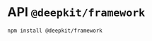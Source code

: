 # API `@deepkit/framework`

```shell
npm install @deepkit/framework
```


<api-docs package="@deepkit/framework"></api-docs>